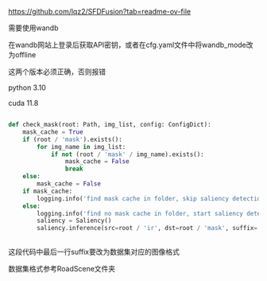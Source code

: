https://github.com/lqz2/SFDFusion?tab=readme-ov-file

需要使用wandb

在wandb网站上登录后获取API密钥，或者在cfg.yaml文件中将wandb_mode改为offline

这两个版本必须正确，否则报错

python 3.10

cuda 11.8

```python

def check_mask(root: Path, img_list, config: ConfigDict):
    mask_cache = True
    if (root / 'mask').exists():
        for img_name in img_list:
            if not (root / 'mask' / img_name).exists():
                mask_cache = False
                break
    else:
        mask_cache = False
    if mask_cache:
        logging.info('find mask cache in folder, skip saliency detection')
    else:
        logging.info('find no mask cache in folder, start saliency detection')
        saliency = Saliency()
        saliency.inference(src=root / 'ir', dst=root / 'mask', suffix='jpg')
        
```

这段代码中最后一行suffix要改为数据集对应的图像格式

数据集格式参考RoadScene文件夹

